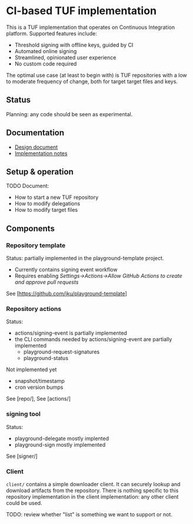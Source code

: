 # CI-based TUF implementation

This is a TUF implementation that operates on Continuous Integration platform.
Supported features include:
* Threshold signing with offline keys, guided by CI
* Automated online signing
* Streamlined, opinionated user experience
* No custom code required

The optimal use case (at least to begin with) is TUF repositories with a low
to moderate frequency of change, both for target target files and keys.

## Status

Planning: any code should be seen as experimental.

## Documentation

* [Design document](https://docs.google.com/document/d/140jiFHGc3wwEmNaJmUdgkNeNK4i4CC-lm5-eVQYXiL0)
* [Implementation notes](IMPLEMENTATION-NOTES.md)

## Setup & operation

TODO Document:
* How to start a new TUF repository
* How to modify delegations 
* How to modify target files

## Components

### Repository template

Status: partially implemented in the playground-template project.
* Currently contains signing event workflow
* Requires enabling _Settings->Actions->Allow GitHub Actions to create and
  approve pull requests_

See [https://github.com/jku/playground-template]

### Repository actions

Status:
* actions/signing-event is partially implemented
* the CLI commands needed by actions/signing-event are partially implemented
  * playground-request-signatures
  * playground-status

Not implemented yet
* snapshot/timestamp
* cron version bumps

See [repo/], See [actions/]

### signing tool

Status:
* playground-delegate mostly implented
* playground-sign mostly implemented

See [signer/]

### Client

`client/` contains a simple downloader client. It can securely lookup and download artifacts from the repository.
There is nothing specific to this repository implementation in the client implementation: any other client could be used. 

TODO: review whether "list" is something we want to support or not.